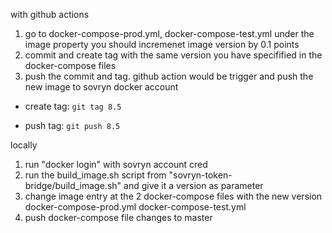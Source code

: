 with github actions
1. go to docker-compose-prod.yml, docker-compose-test.yml under the image property you should incremenet image version by 0.1 points
2. commit and create tag with the same version you have specifified in the docker-compose files
3. push the commit and tag. github action would be trigger and push the new image to sovryn docker account

* create tag: ```git tag 8.5```

* push tag: ```git push 8.5```



locally
1. run "docker login" with sovryn account cred 
2. run the build_image.sh script from "sovryn-token-bridge/build_image.sh" and give it a version as parameter
3. change image entry at the 2 docker-compose files with the new version
  docker-compose-prod.yml
  docker-compose-test.yml
4. push docker-compose file changes to master
